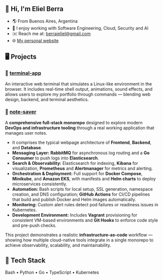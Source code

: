 ## 👋 Hi, I'm Eliel Berra

- 🌎 From Buenos Aires, Argentina
- 🧠 I enjoy working with Software Engineering, Cloud, Security and AI
- ✉️ Reach me at: [berraieliel@gmail.com](mailto:berraieliel@gmail.com)
- 🌐 [My personal website](https://www.elielberra.com)

## 🖥️ Projects

### 🧮 [terminal-app](https://github.com/elielberra/terminal-app)
An interactive web terminal that simulates a Linux-like environment in the browser.
It includes real-time shell output, animations, sound effects, and allows users to explore my portfolio through commands — blending web design, backend, and terminal aesthetics.

### 📝 [note-saver](https://github.com/elielberra/note-saver)
A **comprehensive full-stack monorepo** designed to explore modern **DevOps and infrastructure tooling** through a real working application that manages user notes.  

- It comprises the typical webpage architecture of **Frontend**, **Backend**, and **Database**.    
- **Messaging Layer:** **RabbitMQ** for asynchronous log routing and a **Go Consumer** to push logs into **Elasticsearch**.  
- **Search & Observability:** Elasticsearch for indexing, **Kibana** for visualization, **Prometheus** and **Alertmanager** for metrics and alerting.  
- **Orchestration & Deployment:** Full support for **Docker Compose**, **Minikube**, and **Amazon EKS**, with manifests and **Helm charts** to deploy microservices consistently.  
- **Automation:** Bash scripts for local setup, SSL generation, namespace creation, and DNS configuration; **GitHub Actions** for CI/CD pipelines that build and publish Docker and Helm images automatically.  
- **Monitoring:** Custom alert rules detect pod failures or readiness issues in Kubernetes.  
- **Development Environment:** Includes **Vagrant** provisioning for consistent VM-based environments and **Git Hooks** to enforce code style and pre-push checks.  

This project demonstrates a realistic **infrastructure-as-code** workflow — showing how multiple cloud-native tools integrate in a single monorepo to achieve observability, scalability, and maintainability.

## 🧰 Tech Stack
Bash • Python • Go • TypeScript • Kubernetes

